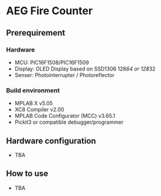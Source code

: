 # AEG Fire Counter 

## Prerequirement

### Hardware

* MCU: PIC16F1508/PIC16F1509
* Display: OLED Display based on SSD1306 128*64 or 128*32
* Senser: Photointerrupter / Photoreflector

### Build environment

* MPLAB X v5.05
* XC8 Compiler v2.00
* MPLAB Code Configurator (MCC) v3.65.1
* Pickit3 or compatible debugger/programmer

## Hardware configuration

* TBA

## How to use

* TBA
